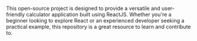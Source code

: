 This open-source project is designed to provide a versatile and user-friendly calculator application built using ReactJS. Whether you're a beginner looking to explore React or an experienced developer seeking a practical example, this repository is a great resource to learn and contribute to.

